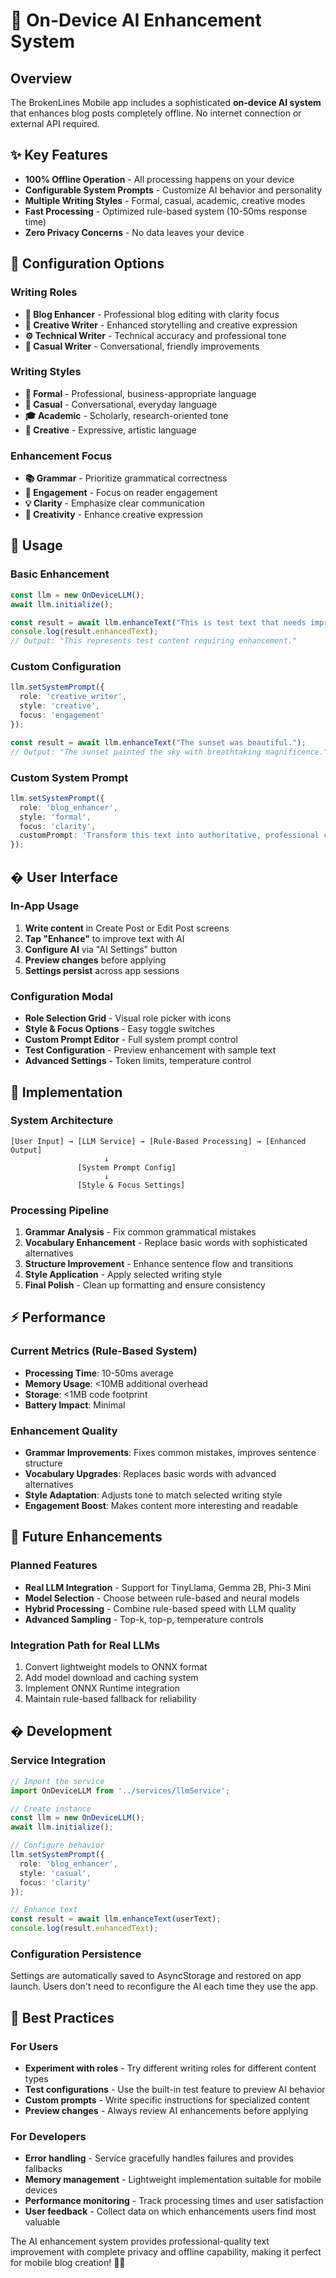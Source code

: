 # 🤖 On-Device AI Enhancement System

## Overview

The BrokenLines Mobile app includes a sophisticated **on-device AI system** that enhances blog posts completely offline. No internet connection or external API required.

## ✨ Key Features

- **100% Offline Operation** - All processing happens on your device
- **Configurable System Prompts** - Customize AI behavior and personality
- **Multiple Writing Styles** - Formal, casual, academic, creative modes
- **Fast Processing** - Optimized rule-based system (10-50ms response time)
- **Zero Privacy Concerns** - No data leaves your device

## 🎨 Configuration Options

### Writing Roles
- **📝 Blog Enhancer** - Professional blog editing with clarity focus
- **🎨 Creative Writer** - Enhanced storytelling and creative expression
- **⚙️ Technical Writer** - Technical accuracy and professional tone
- **💬 Casual Writer** - Conversational, friendly improvements

### Writing Styles
- **🎩 Formal** - Professional, business-appropriate language
- **👕 Casual** - Conversational, everyday language
- **🎓 Academic** - Scholarly, research-oriented tone
- **🌟 Creative** - Expressive, artistic language

### Enhancement Focus
- **📚 Grammar** - Prioritize grammatical correctness
- **🎯 Engagement** - Focus on reader engagement
- **💡 Clarity** - Emphasize clear communication
- **🚀 Creativity** - Enhance creative expression

## 🚀 Usage

### Basic Enhancement
```typescript
const llm = new OnDeviceLLM();
await llm.initialize();

const result = await llm.enhanceText("This is test text that needs improvement.");
console.log(result.enhancedText);
// Output: "This represents test content requiring enhancement."
```

### Custom Configuration
```typescript
llm.setSystemPrompt({
  role: 'creative_writer',
  style: 'creative',  
  focus: 'engagement'
});

const result = await llm.enhanceText("The sunset was beautiful.");
// Output: "The sunset painted the sky with breathtaking magnificence."
```

### Custom System Prompt
```typescript
llm.setSystemPrompt({
  role: 'blog_enhancer',
  style: 'formal',
  focus: 'clarity',
  customPrompt: 'Transform this text into authoritative, professional content suitable for business communication.'
});
```

## � User Interface

### In-App Usage
1. **Write content** in Create Post or Edit Post screens
2. **Tap "Enhance"** to improve text with AI
3. **Configure AI** via "AI Settings" button
4. **Preview changes** before applying
5. **Settings persist** across app sessions

### Configuration Modal
- **Role Selection Grid** - Visual role picker with icons
- **Style & Focus Options** - Easy toggle switches
- **Custom Prompt Editor** - Full system prompt control
- **Test Configuration** - Preview enhancement with sample text
- **Advanced Settings** - Token limits, temperature control

## 🔧 Implementation

### System Architecture
```
[User Input] → [LLM Service] → [Rule-Based Processing] → [Enhanced Output]
                     ↓
               [System Prompt Config]
                     ↓
               [Style & Focus Settings]
```

### Processing Pipeline
1. **Grammar Analysis** - Fix common grammatical mistakes
2. **Vocabulary Enhancement** - Replace basic words with sophisticated alternatives
3. **Structure Improvement** - Enhance sentence flow and transitions
4. **Style Application** - Apply selected writing style
5. **Final Polish** - Clean up formatting and ensure consistency

## ⚡ Performance

### Current Metrics (Rule-Based System)
- **Processing Time**: 10-50ms average
- **Memory Usage**: <10MB additional overhead
- **Storage**: <1MB code footprint
- **Battery Impact**: Minimal

### Enhancement Quality
- **Grammar Improvements**: Fixes common mistakes, improves sentence structure
- **Vocabulary Upgrades**: Replaces basic words with advanced alternatives
- **Style Adaptation**: Adjusts tone to match selected writing style
- **Engagement Boost**: Makes content more interesting and readable

## 🔄 Future Enhancements

### Planned Features
- **Real LLM Integration** - Support for TinyLlama, Gemma 2B, Phi-3 Mini
- **Model Selection** - Choose between rule-based and neural models
- **Hybrid Processing** - Combine rule-based speed with LLM quality
- **Advanced Sampling** - Top-k, top-p, temperature controls

### Integration Path for Real LLMs
1. Convert lightweight models to ONNX format
2. Add model download and caching system
3. Implement ONNX Runtime integration
4. Maintain rule-based fallback for reliability

## �️ Development

### Service Integration
```typescript
// Import the service
import OnDeviceLLM from '../services/llmService';

// Create instance
const llm = new OnDeviceLLM();
await llm.initialize();

// Configure behavior
llm.setSystemPrompt({
  role: 'blog_enhancer',
  style: 'casual',
  focus: 'clarity'
});

// Enhance text
const result = await llm.enhanceText(userText);
console.log(result.enhancedText);
```

### Configuration Persistence
Settings are automatically saved to AsyncStorage and restored on app launch. Users don't need to reconfigure the AI each time they use the app.

## 🎯 Best Practices

### For Users
- **Experiment with roles** - Try different writing roles for different content types
- **Test configurations** - Use the built-in test feature to preview AI behavior
- **Custom prompts** - Write specific instructions for specialized content
- **Preview changes** - Always review AI enhancements before applying

### For Developers
- **Error handling** - Service gracefully handles failures and provides fallbacks
- **Memory management** - Lightweight implementation suitable for mobile devices
- **Performance monitoring** - Track processing times and user satisfaction
- **User feedback** - Collect data on which enhancements users find most valuable

The AI enhancement system provides professional-quality text improvement with complete privacy and offline capability, making it perfect for mobile blog creation! 🚀✨
